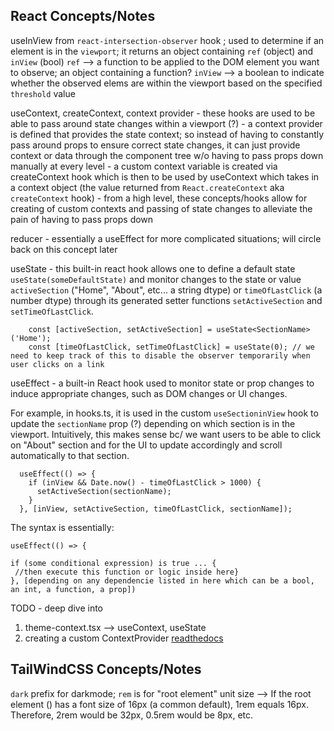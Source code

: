 ## React Concepts/Notes
useInView from `react-intersection-observer` hook ; used to determine if an element is in the `viewport`; it returns an object containing `ref` (object) and `inView` (bool)
            `ref` --> a function to be applied to the DOM element you want to observe; an object containing a function?
            `inView` --> a boolean to indicate whether the observed elems are within the viewport based on the specified `threshold` value

useContext, createContext, context provider
     - these hooks are used to be able to pass around state changes within a viewport (?)
     - a context provider is defined that provides the state context; so instead of having to constantly pass around props to ensure correct state changes, it can just provide context or data through the component tree w/o having to pass props down manually at every level
     - a custom context variable is created via createContext hook which is then to be used by useContext which takes in a context object (the value returned from `React.createContext` aka `createContext` hook)
     - from a high level, these concepts/hooks allow for creating of custom contexts and passing of state changes to alleviate the pain of having to pass props down

reducer
     - essentially a useEffect for more complicated situations; will circle back on this concept later

useState
    - this built-in react hook allows one to define a default state `useState(someDefaultState)` and monitor changes to the state or value `activeSection` ("Home", "About", etc... a string dtype) or `timeOfLastClick` (a number dtype) through its generated setter functions `setActiveSection` and `setTimeOfLastClick`.
    
```
    const [activeSection, setActiveSection] = useState<SectionName>('Home');
    const [timeOfLastClick, setTimeOfLastClick] = useState(0); // we need to keep track of this to disable the observer temporarily when user clicks on a link
```

useEffect
    - a built-in React hook used to monitor state or prop changes to induce appropriate changes, such as DOM changes or UI changes. 

For example, in hooks.ts, it is used in the custom `useSectioninView` hook to update the `sectionName` prop (?) depending on which section is in the viewport. Intuitively, this makes sense bc/ we want users to be able to click on "About" section and for the UI to update accordingly and scroll automatically to that section. 

```
  useEffect(() => {
    if (inView && Date.now() - timeOfLastClick > 1000) {
      setActiveSection(sectionName);
    }
  }, [inView, setActiveSection, timeOfLastClick, sectionName]);

```
The syntax is essentially:

```
useEffect(() => {

if (some conditional expression) is true ... {
 //then execute this function or logic inside here}
}, [depending on any dependencie listed in here which can be a bool, an int, a function, a prop])
```

TODO - deep dive into
1. theme-context.tsx --> useContext, useState
2. creating a custom ContextProvider [readthedocs](https://legacy.reactjs.org/docs/context.html)


## TailWindCSS Concepts/Notes
`dark` prefix for darkmode; `rem` is for "root element" unit size --> If the root element (<html>) has a font size of 16px (a common default), 1rem equals 16px. Therefore, 2rem would be 32px, 0.5rem would be 8px, etc.